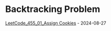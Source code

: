 # Backtracking Problem
[LeetCode_455_01_Assign Cookies](https://github.com/EdwardShiung/LeetCode/blob/main/Top_Interview/Greedy/01_455_Assign_Cookies/01_455_Assign_Cookies.cpp) - 2024-08-27